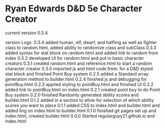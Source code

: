 # Ryan Edwards D&D 5e Character Creator

current version 0.3.4

version Logs:
0.3.4 added human, elf, dwarf, and halfling as well as fighter class to random.html, added ability to randomize class and subClass
0.3.3 added syntax for stat block on random.html and added link to random from index
0.3.2 developed UI for random.html and put in basic character creators
0.3.1 created random.html and reference.html to start a random character creator
0.3.0 imported js and html code from: for a D&D styled stat block and finished Point Buy system
0.2.5 added a Standard array generation method to builder.html
0.2.4 finished js and debugging for pointBuy.html
0.2.3 applied styling to pointBuy.html and finished UI
0.2.2 added link to pointBuy.html on index.html
0.2.1 created point buy to do Point Buy system
0.2.0 finished Randomly generated ability scores and builder.html
0.1.2 added in a section to allow for selection of which ability scores you want to place
0.1.1 added CSS to index.html and builder.html and added ling on index.html to builder.html
0.1.0 finished git pages set up and index.html, created builder.html
0.0.0 Started regularguyy21.github.io and index.html

